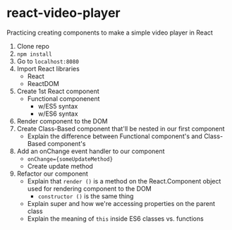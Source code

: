 # react-video-player

Practicing creating components to make a simple video player in React

1. Clone repo
2. `npm install`
4. Go to `localhost:8080`
5. Import React libraries
    * React
    * ReactDOM
6. Create 1st React component
    * Functional componenent
        * w/ES5 syntax
        * w/ES6 syntax
7. Render component to the DOM
8. Create Class-Based component that'll be nested in our first component
    * Explain the difference between Functional component's and Class-Based component's
9. Add an onChange event handler to our component
    * `onChange={someUpdateMethod}`
    * Create update method
10. Refactor our component
    * Explain that `render ()` is a method on the React.Component object used for rendering component to the DOM
        * `constructor ()` is the same thing
    * Explain super and how we're accessing properties on the parent class
    * Explain the meaning of `this` inside ES6 classes vs. functions